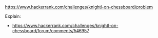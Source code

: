 https://www.hackerrank.com/challenges/knightl-on-chessboard/problem

Explain:
- https://www.hackerrank.com/challenges/knightl-on-chessboard/forum/comments/546957
